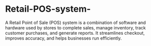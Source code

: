 # Retail-POS-system-
A Retail Point of Sale (POS) system is a combination of software and hardware used by stores to complete sales, manage inventory, track customer purchases, and generate reports. It streamlines checkout, improves accuracy, and helps businesses run efficiently.
